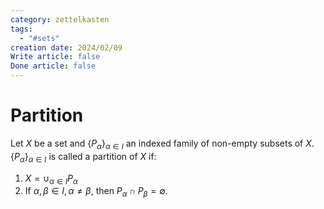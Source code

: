 ```yaml
---
category: zettelkasten
tags:
  - "#sets"
creation date: 2024/02/09
Write article: false
Done article: false
---
```

# Partition

Let $X$ be a set and $\{P_\alpha\}_{\alpha \in I}$ an indexed family of non-empty subsets of $X$. $\{P_\alpha\}_{\alpha \in I}$ is called a partition of $X$ if:
1. $X = \cup_{\alpha \in I} P_{\alpha}$
2. If $\alpha, \beta \in I, \alpha \neq \beta$, then $P_{\alpha} \cap P_{\beta} = \emptyset$.



